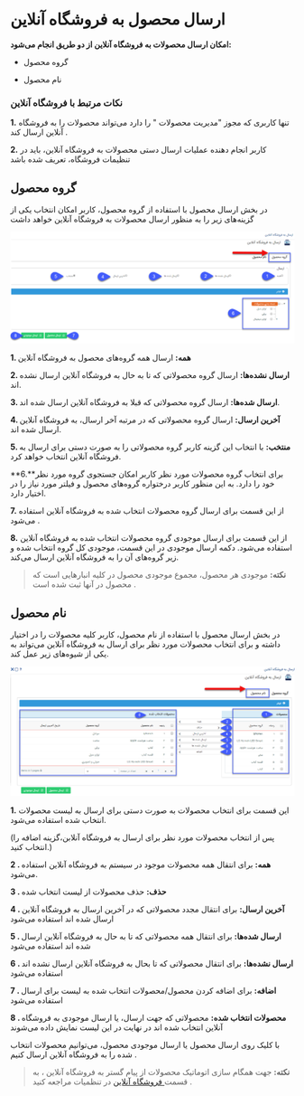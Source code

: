 # ارسال محصول به فروشگاه آنلاین

**امکان ارسال محصولات به فروشگاه آنلاین از دو طریق انجام می‌شود:**

- گروه محصول

- نام محصول

### نکات مرتبط با فروشگاه آنلاین

**1.** تنها کاربری که مجوز "مدیریت محصولات " را دارد می‌تواند محصولات را به فروشگاه آنلاین ارسال کند .

**2.** کاربر انجام دهنده عملیات ارسال دستی محصولات به فروشگاه آنلاین، باید در تنظیمات فروشگاه، تعریف شده باشد

## گروه محصول 

در بخش ارسال محصول با استفاده از گروه محصول، کاربر امکان انتخاب یکی از گزینه‌های زیر را به منظور ارسال محصولات به فروشگاه آنلاین خواهد داشت

![](SendToOnlineShop.png)

**1. همه:** ارسال همه گروه‌های   محصول به فروشگاه آنلاین

**2. ارسال نشده‌ها:** ارسال گروه محصولاتی که تا به حال به فروشگاه آنلاین ارسال نشده اند.

**3. ارسال شده‌ها:** ارسال گروه محصولاتی که قبلا به فروشگاه آنلاین ارسال شده اند.

**4. آخرین ارسال:** ارسال گروه محصولاتی که در مرتبه آخر ارسال، به فروشگاه آنلاین ارسال شده اند.

**5. منتخب:** با انتخاب این گزینه کاربر گروه محصولاتی را به صورت دستی برای ارسال به فروشگاه آنلاین انتخاب خواهد کرد.

**6.**برای انتخاب گروه محصولات مورد نظر کاربر امکان جستجوی گروه مورد نظر خود را دارد. به این منظور کاربر درختواره گروه‌های محصول و فیلتر مورد نیاز را در اختیار دارد.

**7.** از این قسمت برای ارسال گروه محصولات انتخاب شده به فروشگاه آنلاین استفاده می‌شود .

**8.** از این قسمت برای ارسال موجودی گروه محصولات انتخاب شده به فروشگاه آنلاین استفاده می‌شود. دکمه ارسال موجودی در این قسمت، موجودی کل گروه انتخاب شده و زیر گروه‌های آن را به فروشگاه آنلاین ارسال می‌کند.

> **نکته:** موجودی هر محصول، مجموع موجودی محصول در کلیه انبارهایی است که محصول در آنها ثبت شده است .

## نام محصول

در بخش ارسال محصول با استفاده از نام محصول، کاربر کلیه محصولات را در اختیار داشته و برای انتخاب محصولات مورد نظر برای ارسال به فروشگاه آنلاین می‌تواند به یکی از شیوه‌های زیر عمل کند.

![](SendToOnlineShop1.png)

**1.** این قسمت برای انتخاب محصولات به صورت دستی برای ارسال به لیست محصولات انتخاب شده استفاده می‌شود. 

(پس از انتخاب محصولات مورد نظر برای ارسال به فروشگاه آنلابن،گزینه اضافه را انتخاب کنید.)

**2 . همه:** برای انتقال همه محصولات موجود در سیستم به فروشگاه آنلاین استفاده می‌شود.

**3 . حذف:** حذف محصولات از لیست انتخاب شده

**4 . آخرین ارسال:** برای انتقال مجدد محصولاتی که در آخرین ارسال به فروشگاه آنلاین ارسال شده اند استفاده می‌شود 

**5 . ارسال شده‌ها:** برای انتقال همه محصولاتی که تا به حال به فروشگاه آنلاین ارسال شده اند استفاده می‌شود

**6 . ارسال نشده‌ها:** برای انتقال محصولاتی که تا بحال به فروشگاه آنلاین ارسال نشده اند استفاده می‌شود 

**7 . اضافه:** برای اضافه کردن محصول/محصولات انتخاب شده به لیست برای ارسال استفاده می‌شود

**8 . محصولات انتخاب شده:** محصولاتی که جهت ارسال، یا ارسال موجودی به فروشگاه آنلاین انتخاب شده اند در نهایت در این لیست نمایش داده می‌شوند

با کلیک روی ارسال محصول یا ارسال موجودی محصول، می‌توانیم محصولات انتخاب شده را به فروشگاه آنلاین ارسال کنیم .

> **نکته:** جهت همگام سازی اتوماتیک محصولات از پیام گستر به فروشگاه آنلاین ،  به قسمت[  فروشگاه آنلاین](https://github.com/1stco/PayamGostarDocs/blob/master/Help/Settings/General-settings/Online-shop/Online-shop.md) در تنظمیات مراجعه کنید  .



 
